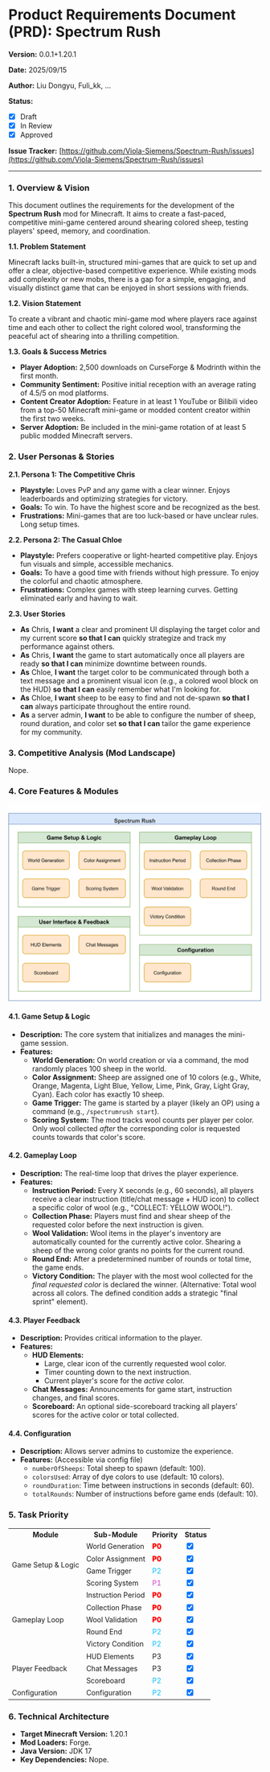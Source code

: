 # Product Requirements Document (PRD): Spectrum Rush

**Version:** 0.0.1+1.20.1

**Date:** 2025/09/15

**Author:** Liu Dongyu, Fuli_kk, ...

**Status:**

- [x] Draft
- [x] In Review
- [x] Approved

**Issue Tracker:** [https://github.com/Viola-Siemens/Spectrum-Rush/issues](https://github.com/Viola-Siemens/Spectrum-Rush/issues)

---

### **1. Overview & Vision**

This document outlines the requirements for the development of the **Spectrum Rush** mod for Minecraft. It aims to create a fast-paced, competitive mini-game centered around shearing colored sheep, testing players' speed, memory, and coordination.

**1.1. Problem Statement**

Minecraft lacks built-in, structured mini-games that are quick to set up and offer a clear, objective-based competitive experience. While existing mods add complexity or new mobs, there is a gap for a simple, engaging, and visually distinct game that can be enjoyed in short sessions with friends.

**1.2. Vision Statement**

To create a vibrant and chaotic mini-game mod where players race against time and each other to collect the right colored wool, transforming the peaceful act of shearing into a thrilling competition.

**1.3. Goals & Success Metrics**

- **Player Adoption:** 2,500 downloads on CurseForge & Modrinth within the first month.
- **Community Sentiment:** Positive initial reception with an average rating of 4.5/5 on mod platforms.
- **Content Creator Adoption:** Feature in at least 1 YouTube or Bilibili video from a top-50 Minecraft mini-game or modded content creator within the first two weeks.
- **Server Adoption:** Be included in the mini-game rotation of at least 5 public modded Minecraft servers.

### **2. User Personas & Stories**

**2.1. Persona 1: The Competitive Chris**

- **Playstyle:** Loves PvP and any game with a clear winner. Enjoys leaderboards and optimizing strategies for victory.
- **Goals:** To win. To have the highest score and be recognized as the best.
- **Frustrations:** Mini-games that are too luck-based or have unclear rules. Long setup times.

**2.2. Persona 2: The Casual Chloe**

- **Playstyle:** Prefers cooperative or light-hearted competitive play. Enjoys fun visuals and simple, accessible mechanics.
- **Goals:** To have a good time with friends without high pressure. To enjoy the colorful and chaotic atmosphere.
- **Frustrations:** Complex games with steep learning curves. Getting eliminated early and having to wait.

**2.3. User Stories**

- **As** Chris, **I want** a clear and prominent UI displaying the target color and my current score **so that I can** quickly strategize and track my performance against others.
- **As** Chris, **I want** the game to start automatically once all players are ready **so that I can** minimize downtime between rounds.
- **As** Chloe, **I want** the target color to be communicated through both a text message and a prominent visual icon (e.g., a colored wool block on the HUD) **so that I can** easily remember what I'm looking for.
- **As** Chloe, **I want** sheep to be easy to find and not de-spawn **so that I can** always participate throughout the entire round.
- **As** a server admin, **I want** to be able to configure the number of sheep, round duration, and color set **so that I can** tailor the game experience for my community.

### **3. Competitive Analysis (Mod Landscape)**

Nope.

### **4. Core Features & Modules**

![](docs/Product%20Architecture%20Diagram.png)

#### 4.1. Game Setup & Logic

- **Description:** The core system that initializes and manages the mini-game session.
- **Features:**
  - **World Generation:** On world creation or via a command, the mod randomly places 100 sheep in the world.
  - **Color Assignment:** Sheep are assigned one of 10 colors (e.g., White, Orange, Magenta, Light Blue, Yellow, Lime, Pink, Gray, Light Gray, Cyan). Each color has exactly 10 sheep.
  - **Game Trigger:** The game is started by a player (likely an OP) using a command (e.g., `/spectrumrush start`).
  - **Scoring System:** The mod tracks wool counts per player per color. Only wool collected *after* the corresponding color is requested counts towards that color's score.

#### 4.2. Gameplay Loop

- **Description:** The real-time loop that drives the player experience.
- **Features:**
  - **Instruction Period:** Every X seconds (e.g., 60 seconds), all players receive a clear instruction (title/chat message + HUD icon) to collect a specific color of wool (e.g., "COLLECT: YELLOW WOOL!").
  - **Collection Phase:** Players must find and shear sheep of the requested color before the next instruction is given.
  - **Wool Validation:** Wool items in the player's inventory are automatically counted for the currently active color. Shearing a sheep of the wrong color grants no points for the current round.
  - **Round End:** After a predetermined number of rounds or total time, the game ends.
  - **Victory Condition:** The player with the most wool collected for the *final requested color* is declared the winner. (Alternative: Total wool across all colors. The defined condition adds a strategic "final sprint" element).

#### 4.3. Player Feedback

- **Description:** Provides critical information to the player.
- **Features:**
  - **HUD Elements:**
    - Large, clear icon of the currently requested wool color.
    - Timer counting down to the next instruction.
    - Current player's score for the *active* color.
  - **Chat Messages:** Announcements for game start, instruction changes, and final scores.
  - **Scoreboard:** An optional side-scoreboard tracking all players' scores for the active color or total collected.

#### 4.4. Configuration

- **Description:** Allows server admins to customize the experience.
- **Features:** (Accessible via config file)
  - `numberOfSheeps`: Total sheep to spawn (default: 100).
  - `colorsUsed`: Array of dye colors to use (default: 10 colors).
  - `roundDuration`: Time between instructions in seconds (default: 60).
  - `totalRounds`: Number of instructions before game ends (default: 10).

### **5. Task Priority**

<table>
    <tr>
        <th>Module</th>
        <th>Sub-Module</th>
        <th>Priority</th>
        <th>Status</th>
    </tr>
    <tr>
        <td rowspan="4">Game Setup &amp; Logic</td>
        <td>World Generation</td>
        <td><span style="color:red;font-weight:900">P0</span></td>
        <td><input type="checkbox" checked/></td>
    </tr>
    <tr>
        <td>Color Assignment</td>
        <td><span style="color:red;font-weight:900">P0</span></td>
        <td><input type="checkbox" checked/></td>
    </tr>
    <tr>
        <td>Game Trigger</td>
        <td><span style="color:deepskyblue">P2</span></td>
        <td><input type="checkbox" checked/></td>
    </tr>
    <tr>
        <td>Scoring System</td>
        <td><span style="color:orchid;font-weight:600">P1</span></td>
        <td><input type="checkbox" checked/></td>
    </tr>
    <tr>
        <td rowspan="5">Gameplay Loop</td>
        <td>Instruction Period</td>
        <td><span style="color:red;font-weight:900">P0</span></td>
        <td><input type="checkbox" checked/></td>
    </tr>
    <tr>
        <td>Collection Phase</td>
        <td><span style="color:red;font-weight:900">P0</span></td>
        <td><input type="checkbox" checked/></td>
    </tr>
    <tr>
        <td>Wool Validation</td>
        <td><span style="color:red;font-weight:900">P0</span></td>
        <td><input type="checkbox" checked/></td>
    </tr>
    <tr>
        <td>Round End</td>
        <td><span style="color:deepskyblue">P2</span></td>
        <td><input type="checkbox" checked/></td>
    </tr>
    <tr>
        <td>Victory Condition</td>
        <td><span style="color:deepskyblue">P2</span></td>
        <td><input type="checkbox" checked/></td>
    </tr>
    <tr>
        <td rowspan="3">Player Feedback</td>
        <td>HUD Elements</td>
        <td>P3</td>
        <td><input type="checkbox" checked/></td>
    </tr>
    <tr>
        <td>Chat Messages</td>
        <td>P3</td>
        <td><input type="checkbox" checked/></td>
    </tr>
    <tr>
        <td>Scoreboard</td>
        <td><span style="color:deepskyblue">P2</span></td>
        <td><input type="checkbox" checked/></td>
    </tr>
    <tr>
        <td rowspan="3">Configuration</td>
        <td>Configuration</td>
        <td><span style="color:deepskyblue">P2</span></td>
        <td><input type="checkbox" checked/></td>
    </tr>
</table>




### **6. Technical Architecture**

- **Target Minecraft Version:** 1.20.1
- **Mod Loaders:** Forge.
- **Java Version:** JDK 17
- **Key Dependencies:** Nope.
